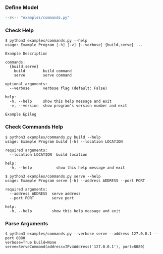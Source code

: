 <!--
SPDX-FileCopyrightText: Hayden Richards

SPDX-License-Identifier: MIT
-->

### Define Model
```python title="commands.py"
--8<-- "examples/commands.py"
```

### Check Help
```console
$ python3 examples/commands.py --help
usage: Example Program [-h] [-v] [--verbose] {build,serve} ...

Example Description

commands:
  {build,serve}
    build        build command
    serve        serve command

optional arguments:
  --verbose      verbose flag (default: False)

help:
  -h, --help     show this help message and exit
  -v, --version  show program's version number and exit

Example Epilog
```

### Check Commands Help
```console
$ python3 examples/commands.py build --help
usage: Example Program build [-h] --location LOCATION

required arguments:
  --location LOCATION  build location

help:
  -h, --help           show this help message and exit
```
```console
$ python3 examples/commands.py serve --help
usage: Example Program serve [-h] --address ADDRESS --port PORT

required arguments:
  --address ADDRESS  serve address
  --port PORT        serve port

help:
  -h, --help         show this help message and exit
```

### Parse Arguments
```console
$ python3 examples/commands.py --verbose serve --address 127.0.0.1 --port 8080
verbose=True build=None serve=ServeCommand(address=IPv4Address('127.0.0.1'), port=8080)
```
